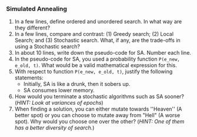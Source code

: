 ### Simulated Annealing

  1. In a few lines, define ordered and unordered search. In what way are they different?
  2. In a few lines, compare and contrast: (1) Greedy search; (2) Local Search; and (3) Stochastic search. What, if any, are the trade-offs in using a Stochastic search?
  3. In about 10 lines, write down the pseudo-code for SA. Number each line.
  4. In the pseudo-code for SA, you used a probability function `P(e_new, e_old, t)`. What would be a valid mathematical expression for this. 
  5. With respect to function `P(e_new, e_old, t)`, justify the following statements:
      * Initially, SA is like a drunk, then it sobers up.
      * SA consumes lower memory.
  6. How would you terminate a stochastic algorithms such as SA sooner? (*HINT: Look at variances of epochs*)
  7. When finding a solution, you can either mutate towards ''Heaven'' (A better spot) or you can choose to mutate away from "Hell" (A worse spot). Why would you choose one over the other? (*HINT: One of them has a better diversity of search.*)
